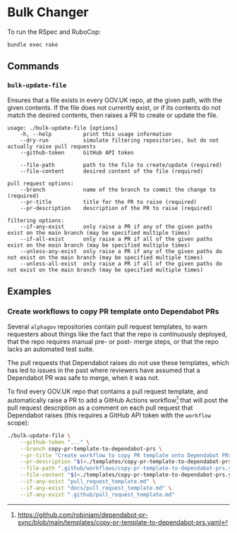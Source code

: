 # Bulk Changer

To run the RSpec and RuboCop:

`bundle exec rake`

## Commands

### `bulk-update-file`

Ensures that a file exists in every GOV.UK repo, at the given path, with the given contents. If the file does not currently exist, or if its contents do not match the desired contents, then raises a PR to create or update the file.

```
usage: ./bulk-update-file [options]
    -h, --help          print this usage information
    --dry-run           simulate filtering repositories, but do not actually raise pull requests
    --github-token      GitHub API token

    --file-path         path to the file to create/update (required)
    --file-content      desired content of the file (required)

pull request options:
    --branch            name of the branch to commit the change to (required)
    --pr-title          title for the PR to raise (required)
    --pr-description    description of the PR to raise (required)

filtering options:
    --if-any-exist      only raise a PR if any of the given paths exist on the main branch (may be specified multiple times)
    --if-all-exist      only raise a PR if all of the given paths exist on the main branch (may be specified multiple times)
    --unless-any-exist  only raise a PR if any of the given paths do not exist on the main branch (may be specified multiple times)
    --unless-all-exist  only raise a PR if all of the given paths do not exist on the main branch (may be specified multiple times)
```

## Examples

### Create workflows to copy PR template onto Dependabot PRs

Several `alphagov` repositories contain pull request templates, to warn requesters about things like the fact that the repo is continuously deployed, that the repo requires manual pre- or post- merge steps, or that the repo lacks an automated test suite.

The pull requests that Dependabot raises do not use these templates, which has led to issues in the past where reviewers have assumed that a Dependabot PR was safe to merge, when it was not.

To find every GOV.UK repo that contains a pull request template, and automatically raise a PR to add a GitHub Actions workflow[^workflow] that will post the pull request description as a comment on each pull request that Dependabot raises (this requires a GitHub API token with the `workflow` scope):

```bash
./bulk-update-file \
    --github-token "..." \
    --branch copy-pr-template-to-dependabot-prs \
    --pr-title "Create workflow to copy PR template onto Dependabot PRs" \
    --pr-description "$(<./templates/copy-pr-template-to-dependabot-prs.pr-description.md)" \
    --file-path ".github/workflows/copy-pr-template-to-dependabot-prs.yaml" \
    --file-content "$(<./templates/copy-pr-template-to-dependabot-prs.yaml)" \
    --if-any-exist "pull_request_template.md" \
    --if-any-exist "docs/pull_request_template.md" \
    --if-any-exist ".github/pull_request_template.md"
```

[^workflow]: https://github.com/robinjam/dependabot-pr-sync/blob/main/templates/copy-pr-template-to-dependabot-prs.yaml
